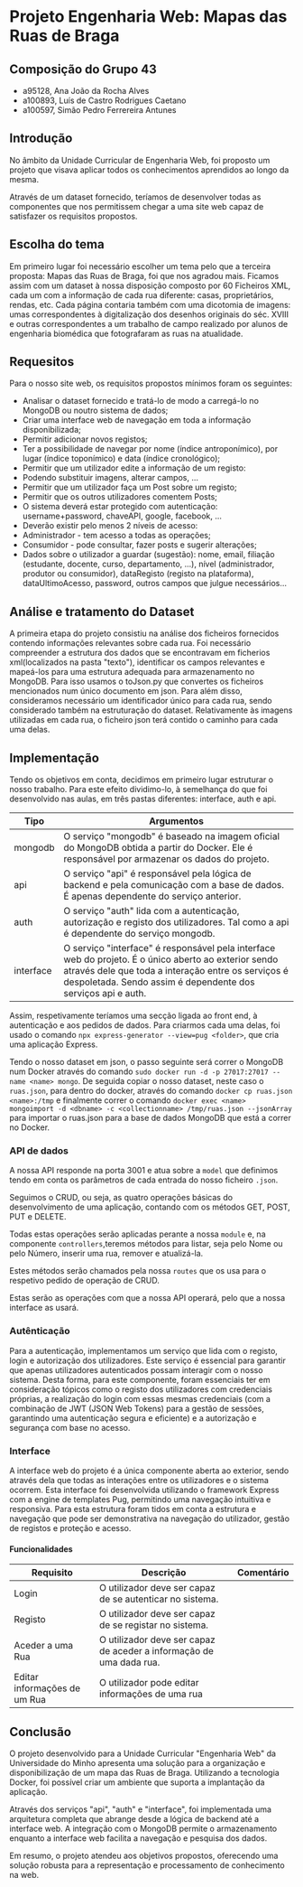 # Projeto Engenharia Web: Mapas das Ruas de Braga

## Composição do Grupo 43

- a95128, Ana João da Rocha Alves
- a100893, Luís de Castro Rodrigues Caetano
- a100597, Simão Pedro Ferrereira Antunes

## Introdução

No âmbito da Unidade Curricular de Engenharia Web, foi proposto um projeto que visava aplicar todos os conhecimentos aprendidos ao longo da mesma.

Através de um dataset fornecido, teríamos de desenvolver todas as componentes que nos permitissem chegar a uma site web capaz de satisfazer os requisitos propostos.

## Escolha do tema

Em primeiro lugar foi necessário escolher um tema pelo que a terceira proposta: Mapas das Ruas de Braga, foi que nos agradou mais. Ficamos assim com um dataset à nossa disposição composto por 60 Ficheiros XML, cada um com a informação de cada rua diferente: casas, proprietários, rendas, etc. Cada página contaria também com uma dicotomia de imagens: umas correspondentes à digitalização dos desenhos originais do séc. XVIII e outras correspondentes a um trabalho de campo realizado por alunos de engenharia biomédica que fotografaram as ruas na atualidade.

## Requesitos

Para o nosso site web, os requisitos propostos mínimos foram os seguintes:

- Analisar o dataset fornecido e tratá-lo de modo a carregá-lo no MongoDB ou noutro sistema de dados;
- Criar uma interface web de navegação em toda a informação disponibilizada;
- Permitir adicionar novos registos;
- Ter a possibilidade de navegar por nome (índice antroponímico), por lugar (índice toponímico) e data (índice cronológico);
- Permitir que um utilizador edite a informação de um registo:
- Podendo substituir imagens, alterar campos, ...
- Permitir que um utilizador faça um Post sobre um registo;
- Permitir que os outros utilizadores comentem Posts;
- O sistema deverá estar protegido com autenticação: username+password, chaveAPI, google, facebook, ...
- Deverão existir pelo menos 2 níveis de acesso:
- Administrador - tem acesso a todas as operações;
- Consumidor - pode consultar, fazer posts e sugerir alterações;
- Dados sobre o utilizador a guardar (sugestão):
nome, email, filiação (estudante, docente, curso, departamento, ...), nível (administrador, produtor ou consumidor), dataRegisto (registo na plataforma), dataUltimoAcesso, password, outros campos que julgue necessários…

## Análise e tratamento do Dataset

A primeira etapa do projeto consistiu na análise dos ficheiros fornecidos contendo informações relevantes sobre cada rua. Foi necessário compreender a estrutura dos dados que se encontravam em ficherios xml(localizados na pasta "texto"), identificar os campos relevantes e mapeá-los para uma estrutura adequada para armazenamento no MongoDB. Para isso usamos o toJson.py que convertes os ficheiros mencionados num único documento em json. Para além disso, consideramos necessário um identificador único para cada rua, sendo considerado também na estruturação do dataset.
Relativamente às imagens utilizadas em cada rua, o ficheiro json terá contido o caminho para cada uma delas.

## Implementação

Tendo os objetivos em conta, decidimos em primeiro lugar estruturar o nosso trabalho.
Para este efeito dividimo-lo, à semelhança do que foi desenvolvido nas aulas, em três pastas diferentes: interface, auth e api. 

| Tipo      | Argumentos                                                                                                                |
|-----------|----------------------------------------------------------------------------------------------------------------------------|
| mongodb   | O serviço "mongodb" é baseado na imagem oficial do MongoDB obtida a partir do Docker. Ele é responsável por armazenar os dados do projeto. |
| api       | O serviço "api" é responsável pela lógica de backend e pela comunicação com a base de dados. É apenas dependente do serviço anterior. |
| auth      | O serviço "auth" lida com a autenticação, autorização e registo dos utilizadores. Tal como a api é dependente do serviço mongodb. |
| interface | O serviço "interface" é responsável pela interface web do projeto. É o único aberto ao exterior sendo através dele que toda a interação entre os serviços é despoletada. Sendo assim é dependente dos serviços api e auth. |


Assim, respetivamente teríamos uma secção ligada ao front end, à autenticação e aos pedidos de dados.
Para criarmos cada uma delas, foi usado o comando ``npx express-generator --view=pug <folder>``, que cria uma aplicação Express.

Tendo o nosso dataset em json, o passo seguinte será correr o MongoDB num Docker através do comando ``sudo docker run -d -p 27017:27017 --name <name> mongo``. De seguida copiar o nosso dataset, neste caso o `ruas.json`, para dentro do docker, através do comando ``docker cp ruas.json <name>:/tmp`` e finalmente correr o comando ``docker exec <name> mongoimport -d <dbname> -c <collectionname> /tmp/ruas.json --jsonArray`` para importar o ruas.json para a base de dados MongoDB que está a correr no Docker.

### API de dados

A nossa API responde na porta 3001 e atua sobre a `model` que definimos tendo em conta os parâmetros de cada entrada do nosso ficheiro `.json`.

Seguimos o CRUD, ou seja, as quatro operações básicas do desenvolvimento de uma aplicação, contando com os métodos GET, POST, PUT e DELETE.

Todas estas operações serão aplicadas perante a nossa `module` e, na componente `controllers`,teremos métodos para listar, seja pelo Nome ou pelo Número, inserir uma rua, remover e atualizá-la.

Estes métodos serão chamados pela nossa `routes` que os usa para o respetivo pedido de operação de CRUD.

Estas serão as operações com que a nossa API operará, pelo que a nossa interface as usará.

### Autênticação

Para a autenticação, implementamos um serviço que lida com o registo, login e autorização dos utilizadores. Este serviço é essencial para garantir que apenas utilizadores autenticados possam interagir com o nosso sistema. Desta forma, para este componente, foram essenciais ter em consideração tópicos como o registo dos utilizadores com credenciais próprias, a realização do login com essas mesmas credenciais (com a combinação de JWT (JSON Web Tokens) para a gestão de sessões, garantindo uma autenticação segura e eficiente) e a autorização e segurança com base no acesso.

### Interface

A interface web do projeto é a única componente aberta ao exterior, sendo através dela que todas as interações entre os utilizadores e o sistema ocorrem. Esta interface foi desenvolvida utilizando o framework Express com a engine de templates Pug, permitindo uma navegação intuitiva e responsiva.
Para esta estrutura foram tidos em conta a estrutura e navegação que pode ser demonstrativa na navegação do utilizador, gestão de registos e proteção e acesso.


#### Funcionalidades

| Requisito                                | Descrição                                                              | Comentário                                                                                                                                                                  |
|------------------------------------------|------------------------------------------------------------------------|-----------------------------------------------------------------------------------------------------------------------------------------------------------------------------|
| Login                                    | O utilizador deve ser capaz de se autenticar no sistema.                |                                                                                                                                                                             |
| Registo                                  | O utilizador deve ser capaz de se registar no sistema.                  |                                                                                                                                                                             |                                            |                                         |
| Aceder a uma Rua                         | O utilizador deve ser capaz de aceder a informação de uma dada rua.   |                                                                                                                                                                             |
| Editar informações de um Rua             | O utilizador pode editar informações de uma rua |                                                                                                                                                                             |




## Conclusão

O projeto desenvolvido para a Unidade Curricular "Engenharia Web" da Universidade do Minho apresenta uma solução para a organização e disponibilização de um mapa das Ruas de Braga. Utilizando a tecnologia Docker, foi possível criar um ambiente que suporta a implantação da aplicação.

Através dos serviços "api", "auth" e "interface", foi implementada uma arquitetura completa que abrange desde a lógica de backend até a interface web. A integração com o MongoDB permite o armazenamento enquanto a interface web facilita a navegação e pesquisa dos dados.

Em resumo, o projeto atendeu aos objetivos propostos, oferecendo uma solução robusta para a representação e processamento de conhecimento na web.
